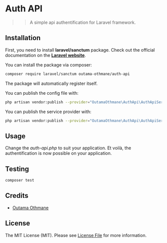 # Auth API

>> A simple api authentification for Laravel framework.

## Installation

First, you need to install **laravel/sanctum** package. Check out the official documentation on the **[Laravel website](https://laravel.com/docs/master/sanctum)**.

You can install the package via composer:
```bash
composer require laravel/sanctum outama-othmane/auth-api
```

The package will automatically register itself.

You can publish the config file with:
```bash
php artisan vendor:publish --provider="OutamaOthmane\AuthApi\AuthApiServiceProvider" --tag="auth-api-config"
```

You can publish the service provider with:
```bash
php artisan vendor:publish --provider="OutamaOthmane\AuthApi\AuthApiServiceProvider" --tag="auth-api-provider"
```

## Usage
Change the _auth-api.php_ to suit your application.
Et voilà, the authentification is now possible on your application.

## Testing

```bash
composer test
```

## Credits
- [Outama Othmane](https://github.com/outama-othmane)

## License
The MIT License (MIT). Please see [License File](/blob/master/LICENSE.md) for more information.